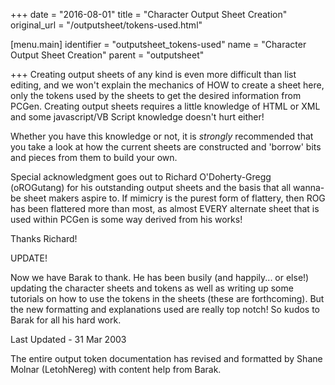 +++
date = "2016-08-01"
title = "Character Output Sheet Creation"
original_url = "/outputsheet/tokens-used.html"

[menu.main]
    identifier = "outputsheet_tokens-used"
    name = "Character Output Sheet Creation"
    parent = "outputsheet"
    
+++
Creating output sheets of any kind is even more difficult than list
editing, and we won't explain the mechanics of HOW to create a sheet
here, only the tokens used by the sheets to get the desired information
from PCGen. Creating output sheets requires a little knowledge of HTML
or XML and some javascript/VB Script knowledge doesn't hurt either!

Whether you have this knowledge or not, it is *strongly* recommended
that you take a look at how the current sheets are constructed and
'borrow' bits and pieces from them to build your own.

Special acknowledgment goes out to Richard O'Doherty-Gregg (oROGutang)
for his outstanding output sheets and the basis that all wanna-be sheet
makers aspire to. If mimicry is the purest form of flattery, then ROG
has been flattered more than most, as almost EVERY alternate sheet that
is used within PCGen is some way derived from his works!

Thanks Richard!

UPDATE!

Now we have Barak to thank. He has been busily (and happily... or else!)
updating the character sheets and tokens as well as writing up some
tutorials on how to use the tokens in the sheets (these are
forthcoming). But the new formatting and explanations used are really
top notch! So kudos to Barak for all his hard work.

Last Updated - 31 Mar 2003

The entire output token documentation has revised and formatted by Shane
Molnar (LetohNereg) with content help from Barak.



